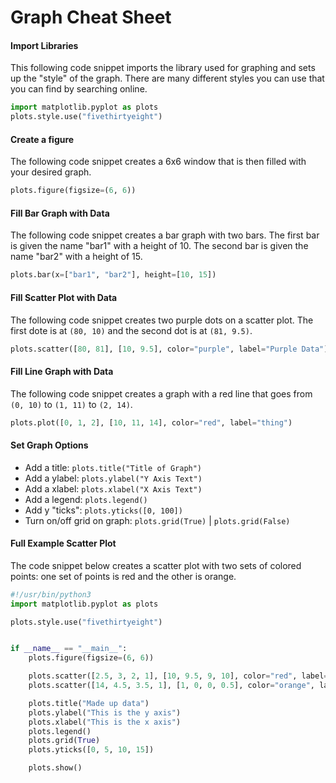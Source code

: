 # Graph Cheat Sheet

#### Import Libraries

This following code snippet imports the library used for graphing and sets up
the "style" of the graph. There are many different styles you can use that you
can find by searching online.

```python
import matplotlib.pyplot as plots
plots.style.use("fivethirtyeight")
```

#### Create a figure

The following code snippet creates a 6x6 window that is then filled with your
desired graph.

```python
plots.figure(figsize=(6, 6))
```

#### Fill Bar Graph with Data

The following code snippet creates a bar graph with two bars. The first bar is
given the name "bar1" with a height of 10. The second bar is given the name
"bar2" with a height of 15.

```python
plots.bar(x=["bar1", "bar2"], height=[10, 15])
```

#### Fill Scatter Plot with Data

The following code snippet creates two purple dots on a scatter plot. The first
dote is at `(80, 10)` and the second dot is at `(81, 9.5)`.

```python
plots.scatter([80, 81], [10, 9.5], color="purple", label="Purple Data")
```

#### Fill Line Graph with Data

The following code snippet creates a graph with a red line that goes from `(0, 10)`
to `(1, 11)` to `(2, 14)`.

```python
plots.plot([0, 1, 2], [10, 11, 14], color="red", label="thing")
```

#### Set Graph Options

- Add a title: `plots.title("Title of Graph")`
- Add a ylabel: `plots.ylabel("Y Axis Text")`
- Add a xlabel: `plots.xlabel("X Axis Text")`
- Add a legend: `plots.legend()`
- Add y "ticks": `plots.yticks([0, 100])`
- Turn on/off grid on graph: `plots.grid(True)` | `plots.grid(False)`

#### Full Example Scatter Plot

The code snippet below creates a scatter plot with two sets of colored points:
one set of points is red and the other is orange.

```python
#!/usr/bin/python3
import matplotlib.pyplot as plots

plots.style.use("fivethirtyeight")


if __name__ == "__main__":
    plots.figure(figsize=(6, 6))

    plots.scatter([2.5, 3, 2, 1], [10, 9.5, 9, 10], color="red", label="In")
    plots.scatter([14, 4.5, 3.5, 1], [1, 0, 0, 0.5], color="orange", label="Out")

    plots.title("Made up data")
    plots.ylabel("This is the y axis")
    plots.xlabel("This is the x axis")
    plots.legend()
    plots.grid(True)
    plots.yticks([0, 5, 10, 15])

    plots.show()
```
